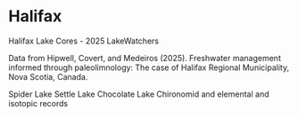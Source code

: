# Halifax
Halifax Lake Cores - 2025 LakeWatchers

Data from Hipwell, Covert, and Medeiros (2025). Freshwater management informed through paleolimnology: The case of Halifax Regional Municipality, Nova Scotia, Canada. 

Spider Lake
Settle Lake
Chocolate Lake
Chironomid and elemental and isotopic records

